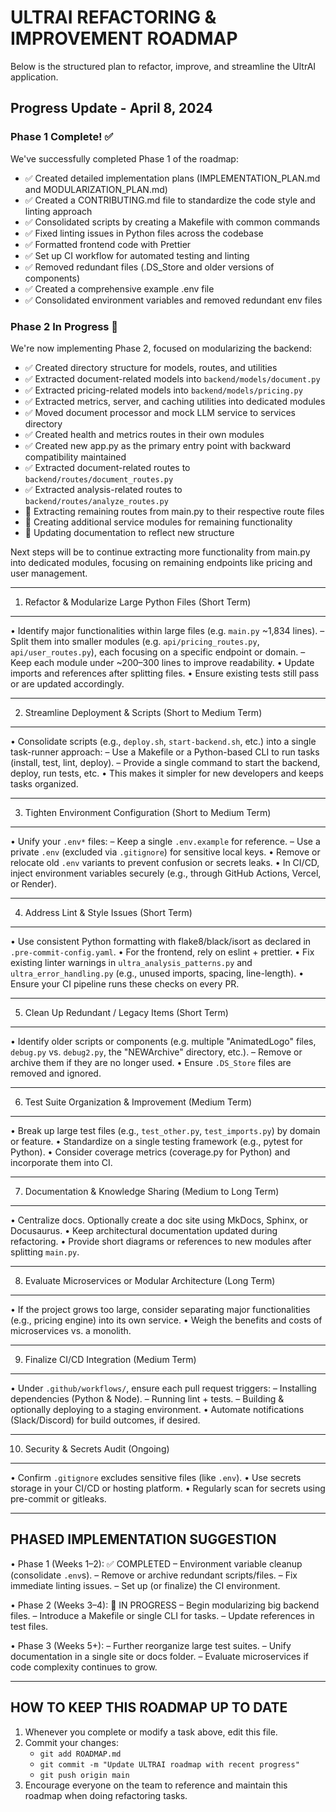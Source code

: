 # ULTRAI REFACTORING & IMPROVEMENT ROADMAP

Below is the structured plan to refactor, improve, and streamline the UltrAI application.

## Progress Update - April 8, 2024

### Phase 1 Complete! ✅

We've successfully completed Phase 1 of the roadmap:

- ✅ Created detailed implementation plans (IMPLEMENTATION_PLAN.md and MODULARIZATION_PLAN.md)
- ✅ Created a CONTRIBUTING.md file to standardize the code style and linting approach
- ✅ Consolidated scripts by creating a Makefile with common commands
- ✅ Fixed linting issues in Python files across the codebase
- ✅ Formatted frontend code with Prettier
- ✅ Set up CI workflow for automated testing and linting
- ✅ Removed redundant files (.DS_Store and older versions of components)
- ✅ Created a comprehensive example .env file
- ✅ Consolidated environment variables and removed redundant env files

### Phase 2 In Progress 🔄

We're now implementing Phase 2, focused on modularizing the backend:

- ✅ Created directory structure for models, routes, and utilities
- ✅ Extracted document-related models into `backend/models/document.py`
- ✅ Extracted pricing-related models into `backend/models/pricing.py`
- ✅ Extracted metrics, server, and caching utilities into dedicated modules
- ✅ Moved document processor and mock LLM service to services directory
- ✅ Created health and metrics routes in their own modules
- ✅ Created new app.py as the primary entry point with backward compatibility maintained
- ✅ Extracted document-related routes to `backend/routes/document_routes.py`
- ✅ Extracted analysis-related routes to `backend/routes/analyze_routes.py`
- 🔄 Extracting remaining routes from main.py to their respective route files
- 🔄 Creating additional service modules for remaining functionality
- 🔄 Updating documentation to reflect new structure

Next steps will be to continue extracting more functionality from main.py into dedicated modules, focusing on remaining endpoints like pricing and user management.

--------------------------------------------------------------------------------

1. Refactor & Modularize Large Python Files (Short Term)

--------------------------------------------------------------------------------
• Identify major functionalities within large files (e.g. `main.py` ~1,834 lines).
  – Split them into smaller modules (e.g. `api/pricing_routes.py`, `api/user_routes.py`), each focusing on a specific endpoint or domain.
  – Keep each module under ~200–300 lines to improve readability.
• Update imports and references after splitting files.
• Ensure existing tests still pass or are updated accordingly.

--------------------------------------------------------------------------------

2. Streamline Deployment & Scripts (Short to Medium Term)

--------------------------------------------------------------------------------
• Consolidate scripts (e.g., `deploy.sh`, `start-backend.sh`, etc.) into a single task-runner approach:
  – Use a Makefile or a Python-based CLI to run tasks (install, test, lint, deploy).
  – Provide a single command to start the backend, deploy, run tests, etc.
• This makes it simpler for new developers and keeps tasks organized.

--------------------------------------------------------------------------------

3. Tighten Environment Configuration (Short to Medium Term)

--------------------------------------------------------------------------------
• Unify your `.env*` files:
  – Keep a single `.env.example` for reference.
  – Use a private `.env` (excluded via `.gitignore`) for sensitive local keys.
• Remove or relocate old `.env` variants to prevent confusion or secrets leaks.
• In CI/CD, inject environment variables securely (e.g., through GitHub Actions, Vercel, or Render).

--------------------------------------------------------------------------------

4. Address Lint & Style Issues (Short Term)

--------------------------------------------------------------------------------
• Use consistent Python formatting with flake8/black/isort as declared in `.pre-commit-config.yaml`.
• For the frontend, rely on eslint + prettier.
• Fix existing linter warnings in `ultra_analysis_patterns.py` and `ultra_error_handling.py` (e.g., unused imports, spacing, line-length).
• Ensure your CI pipeline runs these checks on every PR.

--------------------------------------------------------------------------------

5. Clean Up Redundant / Legacy Items (Short Term)

--------------------------------------------------------------------------------
• Identify older scripts or components (e.g. multiple \"AnimatedLogo\" files, `debug.py` vs. `debug2.py`, the \"NEWArchive\" directory, etc.).
  – Remove or archive them if they are no longer used.
• Ensure `.DS_Store` files are removed and ignored.

--------------------------------------------------------------------------------

6. Test Suite Organization & Improvement (Medium Term)

--------------------------------------------------------------------------------
• Break up large test files (e.g., `test_other.py`, `test_imports.py`) by domain or feature.
• Standardize on a single testing framework (e.g., pytest for Python).
• Consider coverage metrics (coverage.py for Python) and incorporate them into CI.

--------------------------------------------------------------------------------

7. Documentation & Knowledge Sharing (Medium to Long Term)

--------------------------------------------------------------------------------
• Centralize docs. Optionally create a doc site using MkDocs, Sphinx, or Docusaurus.
• Keep architectural documentation updated during refactoring.
• Provide short diagrams or references to new modules after splitting `main.py`.

--------------------------------------------------------------------------------

8. Evaluate Microservices or Modular Architecture (Long Term)

--------------------------------------------------------------------------------
• If the project grows too large, consider separating major functionalities (e.g., pricing engine) into its own service.
• Weigh the benefits and costs of microservices vs. a monolith.

--------------------------------------------------------------------------------

9. Finalize CI/CD Integration (Medium Term)

--------------------------------------------------------------------------------
• Under `.github/workflows/`, ensure each pull request triggers:
  – Installing dependencies (Python & Node).
  – Running lint + tests.
  – Building & optionally deploying to a staging environment.
• Automate notifications (Slack/Discord) for build outcomes, if desired.

--------------------------------------------------------------------------------

10. Security & Secrets Audit (Ongoing)

--------------------------------------------------------------------------------
• Confirm `.gitignore` excludes sensitive files (like `.env`).
• Use secrets storage in your CI/CD or hosting platform.
• Regularly scan for secrets using pre-commit or gitleaks.

--------------------------------------------------------------------------------

PHASED IMPLEMENTATION SUGGESTION
--------------------------------------------------------------------------------

• Phase 1 (Weeks 1–2): ✅ COMPLETED
  – Environment variable cleanup (consolidate `.env`s).
  – Remove or archive redundant scripts/files.
  – Fix immediate linting issues.
  – Set up (or finalize) the CI environment.

• Phase 2 (Weeks 3–4): 🔄 IN PROGRESS
  – Begin modularizing big backend files.
  – Introduce a Makefile or single CLI for tasks.
  – Update references in test files.

• Phase 3 (Weeks 5+):
  – Further reorganize large test suites.
  – Unify documentation in a single site or docs folder.
  – Evaluate microservices if code complexity continues to grow.

--------------------------------------------------------------------------------

HOW TO KEEP THIS ROADMAP UP TO DATE
--------------------------------------------------------------------------------

1. Whenever you complete or modify a task above, edit this file.
2. Commit your changes:
   - `git add ROADMAP.md`
   - `git commit -m "Update ULTRAI roadmap with recent progress"`
   - `git push origin main`
3. Encourage everyone on the team to reference and maintain this roadmap when doing refactoring tasks.
